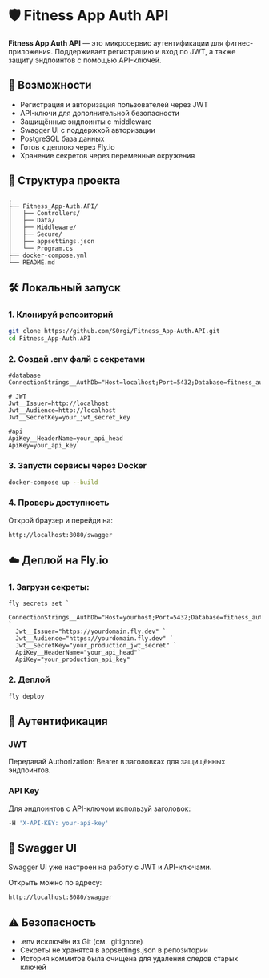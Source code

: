 # 🛡️ Fitness App Auth API

**Fitness App Auth API** — это микросервис аутентификации для фитнес-приложения. Поддерживает регистрацию и вход по JWT, а также защиту эндпоинтов с помощью API-ключей.

## 🚀 Возможности

- Регистрация и авторизация пользователей через JWT
- API-ключи для дополнительной безопасности
- Защищённые эндпоинты с middleware
- Swagger UI с поддержкой авторизации
- PostgreSQL база данных
- Готов к деплою через Fly.io
- Хранение секретов через переменные окружения

## 📁 Структура проекта

```plaintext
.
├── Fitness_App-Auth.API/
│   ├── Controllers/
│   ├── Data/
│   ├── Middleware/
│   ├── Secure/
│   ├── appsettings.json
│   └── Program.cs
├── docker-compose.yml
└── README.md
```

## 🛠️ Локальный запуск

### 1. Клонируй репозиторий

```bash
git clone https://github.com/S0rgi/Fitness_App-Auth.API.git
cd Fitness_App-Auth.API
```


### 2. Создай .env фалй с секретами
```env
#database
ConnectionStrings__AuthDb="Host=localhost;Port=5432;Database=fitness_auth;Username=postgres;Password=yourpassword"

# JWT
Jwt__Issuer=http://localhost
Jwt__Audience=http://localhost
Jwt__SecretKey=your_jwt_secret_key

#api
ApiKey__HeaderName=your_api_head
ApiKey=your_api_key
```


### 3. Запусти сервисы через Docker
```bash 
docker-compose up --build
```

### 4. Проверь доступность
Открой браузер и перейди на:
```
http://localhost:8080/swagger
```

## ☁️ Деплой на Fly.io

### 1. Загрузи секреты:
```shell
fly secrets set `
  ConnectionStrings__AuthDb="Host=yourhost;Port=5432;Database=fitness_auth;Username=postgres;Password=yourpassword" `
  Jwt__Issuer="https://yourdomain.fly.dev" `
  Jwt__Audience="https://yourdomain.fly.dev" `
  Jwt__SecretKey="your_production_jwt_secret" `
  ApiKey__HeaderName="your_api_head"`
  ApiKey="your_production_api_key"
```

### 2. Деплой
```bash
fly deploy
```


## 🔐 Аутентификация
### JWT
Передавай Authorization: Bearer <token> в заголовках для защищённых эндпоинтов.

### API Key
Для эндпоинтов с API-ключом используй заголовок:

```bash
-H 'X-API-KEY: your-api-key' 
```
## 🧪 Swagger UI
Swagger UI уже настроен на работу с JWT и API-ключами.

Открыть можно по адресу:

```bash
http://localhost:8080/swagger
```
## ⚠️ Безопасность
- .env исключён из Git (см. .gitignore)
- Секреты не хранятся в appsettings.json в репозитории
- История коммитов была очищена для удаления следов старых ключей